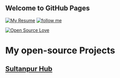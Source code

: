 ## Welcome to GitHub Pages

[![My Resume](https://img.shields.io/badge/RIZWAN%20AHMAD-Resume-brightgreen.svg)](https://prashant26199701.github.io/cv.html)     [![follow me](https://img.shields.io/github/followers/rizwansoaib.svg?label=Follow%20me&style=social)](https://github.com/prashant26199701/)

[![Open Source Love](https://badges.frapsoft.com/os/v3/open-source.svg?v=102)](https://github.com/prashant26199701) 



# My open-source Projects 

## [Sultanpur Hub](https://github.com/prashant26199701/sultanpurhub)

















